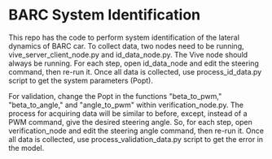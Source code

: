 # BARC System Identification

This repo has the code to perform system identification of the lateral dynamics of BARC car. 
To collect data, two nodes need to be running, vive_server_client_node.py and id_data_node.py. 
The Vive node should always be running. For each step, open id_data_node and edit the steering command, then re-run it.
Once all data is collected, use process_id_data.py script to get the system parameters (Popt).

For validation, change the Popt in the functions "beta_to_pwm," "beta_to_angle," and "angle_to_pwm" within verification_node.py. 
The process for acquiring data will be similar to before, except, instead of a PWM command, give the desired steering angle. 
So, for each step, open verification_node and edit the steering angle command, then re-run it.
Once all data is collected, use process_validation_data.py script to get the error in the model.

